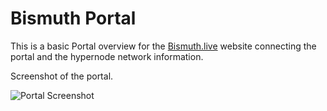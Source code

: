 # Bismuth Portal
This is a basic Portal overview for the [Bismuth.live](https://bismuth.live) website connecting the portal and the hypernode network information.  

Screenshot of the portal.

![Portal Screenshot]()